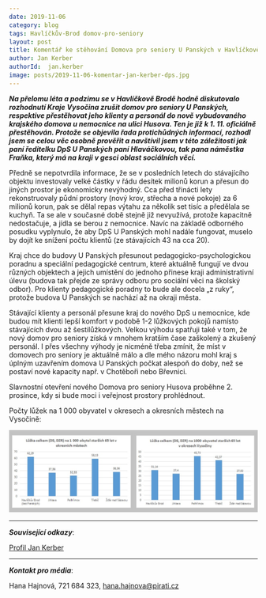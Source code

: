 ```yaml
---
date: 2019-11-06
category: blog
tags: Havlíčkův-Brod domov-pro-seniory
layout: post
title: Komentář ke stěhování Domova pro seniory U Panských v Havlíčkově Brodě
author: Jan Kerber
authorId:  jan.kerber
image: posts/2019-11-06-komentar-jan-kerber-dps.jpg
---
```


***Na přelomu léta a podzimu se v Havlíčkově Brodě hodně diskutovalo rozhodnutí Kraje Vysočina zrušit domov pro seniory U Panských, respektive přestěhovat jeho klienty a personál do nově vybudovaného krajského domova u nemocnice na ulici Husova. Ten je již k 1. 11. oficiálně přestěhován. Protože se objevila řada protichůdných informací, rozhodl jsem se celou věc osobně prověřit a navštívil jsem v této záležitosti jak paní ředitelku DpS U Panských paní Hlaváčkovou, tak pana náměstka Fraňka, který má na kraji v gesci oblast sociálních věcí.*** 

Předně se nepotvrdila informace, že se v posledních letech do stávajícího objektu investovaly velké částky v řádu desítek milionů korun a přesun do jiných prostor je ekonomicky nevýhodný. Cca před třinácti lety rekonstruovaly půdní prostory (nový krov, střecha a nové pokoje) za 6 milionů korun, pak se dělal repas výtahu za několik set tisíc a předělala se kuchyň. Ta se ale v současné době stejně již nevyužívá, protože kapacitně nedostačuje, a jídla se berou z nemocnice. Navíc na základě odborného posudku vyplynulo, že aby DpS U Panských mohl nadále fungovat, muselo by dojít ke snížení počtu klientů (ze stávajících 43 na cca 20). 

Kraj chce do budovy U Panských přesunout pedagogicko-psychologickou poradnu a speciální pedagogické centrum, které aktuálně fungují ve dvou různých objektech a jejich umístění do jednoho přinese kraji administrativní úlevu (budova tak přejde ze správy odboru pro sociální věci na školský odbor). Pro klienty pedagogické poradny to bude ale docela „z ruky“, protože budova U Panských se nachází až na okraji města.

Stávající klienty a personál přesune kraj do nového DpS u nemocnice, kde budou mít klienti lepší komfort v podobě 1-2 lůžkových pokojů namísto stávajících dvou až šestilůžkových. Velkou výhodu spatřuji také v tom, že nový domov pro seniory získá v mnohem kratším čase zaškolený a zkušený personál. I přes všechny výhody je nicméně třeba zmínit, že míst v domovech pro seniory je aktuálně málo a dle mého názoru mohl kraj s úplným uzavřením domova U Panských počkat alespoň do doby, než se postaví nové kapacity např. v Chotěboři nebo Břevnici. 

Slavnostní otevření nového Domova pro seniory Husova proběhne 2. prosince, kdy si bude moci i veřejnost prostory prohlédnout. 


Počty lůžek na 1 000 obyvatel v okresech a okresních městech na Vysočině:

![Počty lůžek v DS a DZR na Vysočině](/assets/img/posts/2019-11-06-komentar-jan-kerber-dps.jpg)

---

***Související odkazy***:

[Profil Jan Kerber](https://wiki.pirati.cz/lide/jan_kerber)

---

***Kontakt pro média***:

Hana Hajnová, 721 684 323, hana.hajnova@pirati.cz
